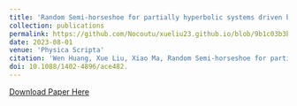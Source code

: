 ```yaml
---
title: 'Random Semi-horseshoe for partially hyperbolic systems driven by an external force'
collection: publications
permalink: https://github.com/Nocoutu/xueliu23.github.io/blob/9b1c03b3b0bf9e600e0bdb0717c96844dbc35ac1/files/proc14520.pdf
date: 2023-08-01
venue: 'Physica Scripta'
citation: 'Wen Huang, Xue Liu, Xiao Ma, Random Semi-horseshoe for partially hyperbolic systems driven by an external force, Physica Scripta, 98(2023), no.8: 085221. DOI:10.1088/1402-4896/ace482.'
doi: 10.1088/1402-4896/ace482.
---
```

[Download Paper Here](https://github.com/Nocoutu/xueliu23.github.io/blob/bbd9f5f1c3c55a1c1ca4e4d56b1948fd661d2753/files/Huang_2023_Phys._Scr._98_085221.pdf)